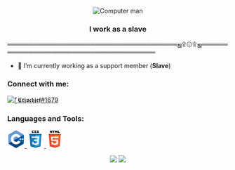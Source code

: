 <p align="center">
 <img src="https://media.tenor.com/SyQD6OI4AKYAAAAC/y2k.gif" alt="Computer man">
</p>
<h3 align="center">I work as a slave</h3>
<p>═══════════════════════════════════════ஜ۩۞۩ஜ════════════════════════════════════════</p>




- 🔭 I’m currently working as a support member (**Slave**)

<h3 align="left">Connect with me:</h3>
<p align="left">
<a href="https://discord.gg/!͓̽ 𝕮𝖗𝖎𝖕𝖈𝖍𝖎𝖊𝖋#1679" target="blank"><img align="center" src="https://raw.githubusercontent.com/rahuldkjain/github-profile-readme-generator/master/src/images/icons/Social/discord.svg" alt="!͓̽ 𝕮𝖗𝖎𝖕𝖈𝖍𝖎𝖊𝖋#1679" height="30" width="40" /></a>
</p>




<h3 align="left">Languages and Tools:</h3>
<p align="left"> <a href="https://www.w3schools.com/cpp/" target="_blank" rel="noreferrer"> <img src="https://raw.githubusercontent.com/devicons/devicon/master/icons/cplusplus/cplusplus-original.svg" alt="cplusplus" width="40" height="40"/> </a> <a href="https://www.w3schools.com/css/" target="_blank" rel="noreferrer"> <img src="https://raw.githubusercontent.com/devicons/devicon/master/icons/css3/css3-original-wordmark.svg" alt="css3" width="40" height="40"/> </a> <a href="https://www.w3schools.com/html/" target="_blank" rel="noreferrer"> <img src="https://raw.githubusercontent.com/devicons/devicon/master/icons/html5/html5-original-wordmark.svg" alt="html5" width="40" height="40"/> </a> </p>

<p align="center">
  <a href="#"><img src="https://github-readme-stats.vercel.app/api?username=Dildi&include_all_commits=true&count_private=true&&show_icons=true&theme=material-palenight" width="400"></a> 
  <a href="#"><img src="https://github-readme-streak-stats.herokuapp.com/?user=Dildi&count_private=true&show_icons=true&theme=material-palenight" width="400"></a>
</p>
